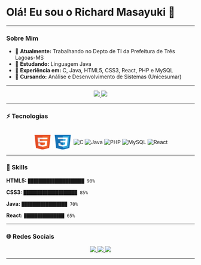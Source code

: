 # Olá! Eu sou o Richard Masayuki 👋

---

### Sobre Mim

- 🔭 **Atualmente:** Trabalhando no Depto de TI da Prefeitura de Três Lagoas-MS
- 🌱 **Estudando:** Linguagem Java
- 💬 **Experiência em:** C, Java, HTML5, CSS3, React, PHP e MySQL
- 👾 **Cursando:** Análise e Desenvolvimento de Sistemas (Unicesumar)

---

<div align="center">
  <a href="https://github.com/RMTerayama">
    <img height="180em" src="https://github-readme-stats.vercel.app/api?username=RMTerayama&show_icons=true&theme=github_dark&include_all_commits=true&count_private=true"/>
    <img height="180em" src="https://github-readme-stats.vercel.app/api/top-langs/?username=RMTerayama&layout=compact&langs_count=7&theme=github_dark"/>
  </a>
</div>

---

### ⚡ Tecnologias

<div style="display: inline_block" align="center"><br>
  <img align="center" alt="HTML5" height="40" width="50" src="https://raw.githubusercontent.com/devicons/devicon/master/icons/html5/html5-original.svg">
  <img align="center" alt="CSS3" height="40" width="50" src="https://raw.githubusercontent.com/devicons/devicon/master/icons/css3/css3-original.svg">
  <img align="center" alt="C" height="40" width="50" src="https://cdn.jsdelivr.net/gh/devicons/devicon/icons/c/c-original.svg">
  <img align="center" alt="Java" height="40" width="50" src="https://cdn.jsdelivr.net/gh/devicons/devicon/icons/java/java-original.svg" />
  <img align="center" alt="PHP" height="40" width="50" src="https://cdn.jsdelivr.net/gh/devicons/devicon/icons/php/php-plain.svg" />
  <img align="center" alt="MySQL" height="40" width="50" src="https://cdn.jsdelivr.net/gh/devicons/devicon/icons/mysql/mysql-original.svg" />
  <img align="center" alt="React" height="40" width="50" src="https://cdn.jsdelivr.net/gh/devicons/devicon/icons/react/react-original.svg" />
</div>

---

### 🚀 Skills

<div align="left">
  <p><strong>HTML5:</strong> <code>█████████████████████ 90%</code></p>
  <p><strong>CSS3:</strong> <code>████████████████████ 85%</code></p>
  <p><strong>Java:</strong> <code>█████████████████ 70%</code></p>
  <p><strong>React:</strong> <code>███████████████ 65%</code></p>
</div>

---

### 🌐 Redes Sociais

<div align="center"> 
  <a href="https://instagram.com/rmasayuki" target="_blank">
    <img src="https://img.shields.io/badge/-Instagram-%23E4405F?style=for-the-badge&logo=instagram&logoColor=white" target="_blank">
  </a>
  <a href="mailto:rmterayama.2000@gmail.com" target="_blank">
    <img src="https://img.shields.io/badge/-Gmail-%23333?style=for-the-badge&logo=gmail&logoColor=white" target="_blank">
  </a>
  <a href="https://www.linkedin.com/in/richardmasayuki" target="_blank">
    <img src="https://img.shields.io/badge/-LinkedIn-%230077B5?style=for-the-badge&logo=linkedin&logoColor=white" target="_blank">
  </a>
</div>

---
